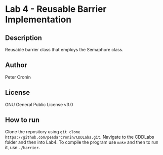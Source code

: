 # Lab 4 - Reusable Barrier Implementation

## Description
Reusable barrier class that employs the Semaphore class.

## Author
Peter Cronin

## License
GNU General Public License v3.0

## How to run
Clone the repository using ```git clone https://github.com/peadarcronin/CDDLabs.git```. Navigate to the CDDLabs folder and then into Lab4. To compile the program use ```make``` and then to run it, use ```./barrier```.
